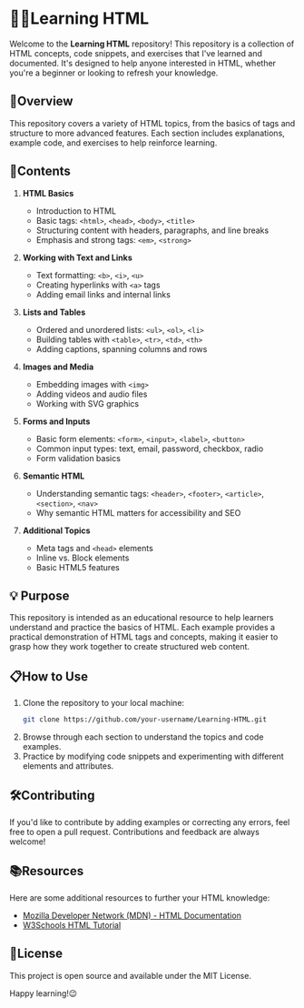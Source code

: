 # 👨‍💻Learning HTML

Welcome to the **Learning HTML** repository! This repository is a collection of HTML concepts, code snippets, and exercises that I've learned and documented. It's designed to help anyone interested in HTML, whether you're a beginner or looking to refresh your knowledge.

## 📰Overview

This repository covers a variety of HTML topics, from the basics of tags and structure to more advanced features. Each section includes explanations, example code, and exercises to help reinforce learning.

## 📜Contents

1. **HTML Basics**  
   - Introduction to HTML
   - Basic tags: `<html>`, `<head>`, `<body>`, `<title>`
   - Structuring content with headers, paragraphs, and line breaks
   - Emphasis and strong tags: `<em>`, `<strong>`

2. **Working with Text and Links**  
   - Text formatting: `<b>`, `<i>`, `<u>`
   - Creating hyperlinks with `<a>` tags
   - Adding email links and internal links

3. **Lists and Tables**  
   - Ordered and unordered lists: `<ul>`, `<ol>`, `<li>`
   - Building tables with `<table>`, `<tr>`, `<td>`, `<th>`
   - Adding captions, spanning columns and rows

4. **Images and Media**  
   - Embedding images with `<img>`
   - Adding videos and audio files
   - Working with SVG graphics

5. **Forms and Inputs**  
   - Basic form elements: `<form>`, `<input>`, `<label>`, `<button>`
   - Common input types: text, email, password, checkbox, radio
   - Form validation basics

6. **Semantic HTML**  
   - Understanding semantic tags: `<header>`, `<footer>`, `<article>`, `<section>`, `<nav>`
   - Why semantic HTML matters for accessibility and SEO

7. **Additional Topics**  
   - Meta tags and `<head>` elements
   - Inline vs. Block elements
   - Basic HTML5 features

## 💡 Purpose
This repository is intended as an educational resource to help learners understand and practice the basics of HTML. Each example provides a practical demonstration of HTML tags and concepts, making it easier to grasp how they work together to create structured web content.

## 📋How to Use

1. Clone the repository to your local machine:
   ```bash
   git clone https://github.com/your-username/Learning-HTML.git
   ```
2. Browse through each section to understand the topics and code examples.
3. Practice by modifying code snippets and experimenting with different elements and attributes.

## 🛠Contributing
If you'd like to contribute by adding examples or correcting any errors, feel free to open a pull request. Contributions and feedback are always welcome!

## 📚Resources

Here are some additional resources to further your HTML knowledge:

- [Mozilla Developer Network (MDN) - HTML Documentation](https://developer.mozilla.org/en-US/docs/Web/HTML)
- [W3Schools HTML Tutorial](https://www.w3schools.com/html/)

## 📄License

This project is open source and available under the MIT License.

Happy learning!😉
